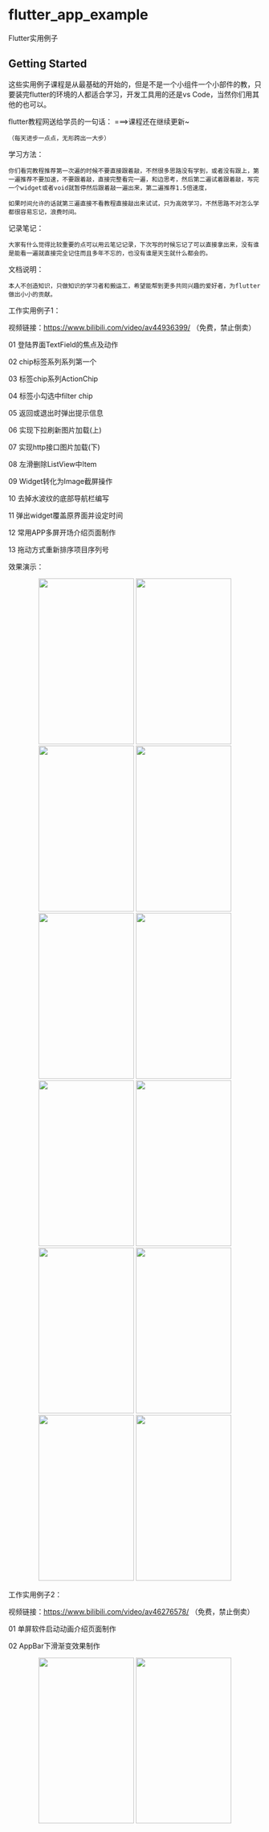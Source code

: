# flutter_app_example

Flutter实用例子

## Getting Started

  这些实用例子课程是从最基础的开始的，但是不是一个小组件一个小部件的教，只要装完flutter的环境的人都适合学习，开发工具用的还是vs Code，当然你们用其他的也可以。


flutter教程网送给学员的一句话：  ===>课程还在继续更新~

    （每天进步一点点，无形跨出一大步）

学习方法：

    你们看完教程推荐第一次遍的时候不要直接跟着敲，不然很多思路没有学到，或者没有跟上，第一遍推荐不要加速，不要跟着敲，直接完整看完一遍，和边思考，然后第二遍试着跟着敲，写完一个widget或者void就暂停然后跟着敲一遍出来，第二遍推荐1.5倍速度，

    如果时间允许的话就第三遍直接不看教程直接敲出来试试，只为高效学习，不然思路不对怎么学都很容易忘记，浪费时间。

记录笔记：

    大家有什么觉得比较重要的点可以用云笔记记录，下次写的时候忘记了可以直接拿出来，没有谁是能看一遍就直接完全记住而且多年不忘的，也没有谁是天生就什么都会的。

文档说明：

    本人不创造知识，只做知识的学习者和搬运工，希望能帮到更多共同兴趣的爱好者，为flutter做出小小的贡献。

工作实用例子1：

视频链接：https://www.bilibili.com/video/av44936399/ （免费，禁止倒卖）

01 登陆界面TextField的焦点及动作

02 chip标签系列系列第一个

03 标签chip系列ActionChip

04 标签小勾选中filter chip

05 返回或退出时弹出提示信息

06 实现下拉刷新图片加载(上)

07 实现http接口图片加载(下)

08 左滑删除ListView中Item

09 Widget转化为Image截屏操作

10 去掉水波纹的底部导航栏编写

11 弹出widget覆盖原界面并设定时间

12 常用APP多屏开场介绍页面制作

13 拖动方式重新排序项目序列号

效果演示：

<div align="center">
<img src="https://camo.githubusercontent.com/ded7bbbf59ada7e0b1614af010f239528b7f5566/68747470733a2f2f757365722d676f6c642d63646e2e786974752e696f2f323031382f392f32372f313636313963303163343539346337353f773d33363226683d36343026663d67696626733d323432333834" height="330" width="190" >
<img src="https://camo.githubusercontent.com/be235c75318e65d1febdbdae00806fe354afcd3f/68747470733a2f2f757365722d676f6c642d63646e2e786974752e696f2f323031382f31302f31302f313636353964313661343631393964613f773d33313926683d35373226663d67696626733d3239333435" height="330" width="190" >
<img src="https://camo.githubusercontent.com/a7d3b3b936aecce6f30c7fdc47445c3da1cb140e/68747470733a2f2f757365722d676f6c642d63646e2e786974752e696f2f323031382f31302f31302f313636353964313062376262623063323f773d33323226683d35373126663d67696626733d3239383838" height="330" width="190" >
<img src="http://www.flutterj.com/content/uploadfile/201903/41ac1551883775.gif" height="330" width="190" >
</div>

<div align="center">
<img src="https://camo.githubusercontent.com/00ca65bdb319f97ffbf0095dba97dbf2f7dc2712/68747470733a2f2f757365722d676f6c642d63646e2e786974752e696f2f323031382f392f392f313635626431363463653033613335393f773d33363226683d36343226663d67696626733d353439363239" height="330" width="190" >
<img src="https://camo.githubusercontent.com/8ccc79f4e8d400a27e5f11f01b3fd6b06ae55d94/68747470733a2f2f757365722d676f6c642d63646e2e786974752e696f2f323031382f392f372f313635623334636138323261386635343f773d33363226683d36343226663d67696626733d34363639373431" height="330" width="190" >
<img src="http://www.flutterj.com/content/uploadfile/201903/a7401551942812.gif" height="330" width="190" >
<img src="http://www.flutterj.com/content/uploadfile/201903/a7401551964804.gif" height="330" width="190" >
</div>

<div align="center">
<img src="http://www.flutterj.com/content/uploadfile/201903/a7401552035548.gif" height="330" width="190" >
<img src="http://www.flutterj.com/content/uploadfile/201903/a7401552049664.gif" height="330" width="190" >
<img src="http://www.flutterj.com/content/uploadfile/201903/a7401552113296.gif" height="330" width="190" >
<img src="http://www.flutterj.com/content/uploadfile/201903/a7401552127102.gif" height="330" width="190" >
</div>

工作实用例子2：

视频链接：https://www.bilibili.com/video/av46276578/ （免费，禁止倒卖）

01 单屏软件启动动画介绍页面制作

02 AppBar下滑渐变效果制作


<div align="center">
<img src="http://www.flutterj.com/content/uploadfile/201903/a7401552570107.gif" height="330" width="190" >
<img src="http://www.flutterj.com/content/uploadfile/201903/a7401552843044.gif" height="330" width="190" >
</div>
